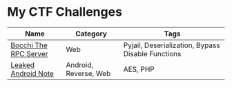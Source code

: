 # My CTF Challenges

| Name                                           | Category              | Tags                                              |
| ---------------------------------------------- | --------------------- | ------------------------------------------------- |
| [Bocchi The RPC Server](bocchi_the_rpc_server) | Web                   | Pyjail, Deserialization, Bypass Disable Functions |
| [Leaked Android Note](leaked_android_note)     | Android, Reverse, Web | AES, PHP                                          |

